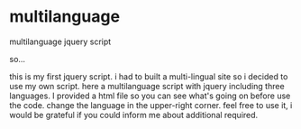 # multilanguage
multilanguage jquery script

so...

this is my first jquery script.
i had to built a multi-lingual site so i decided to use my own script.
here a multilanguage script with jquery including three languages.
I provided a html file so you can see what's going on before use the code. change the language in the upper-right corner.
feel free to use it, i would be grateful if you could inform me about additional required.
